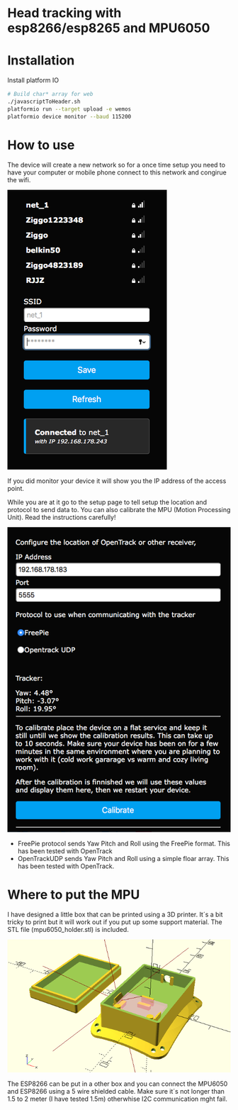 # Head tracking with esp8266/esp8265 and MPU6050

# Installation

Install platform IO

```bash
# Build char* array for web
./javascriptToHeader.sh
platformio run --target upload -e wemos
platformio device monitor --baud 115200
```

# How to use

The device will create a new network so for a once time setup you need to have your computer or mobile phone connect to this network and congirue the wifi.

![Wifi Config Menu](img/wifi_config.png "Wifi Config")

If you did monitor your device it will show you the IP address of the access point.

While you are at it go to the setup page to tell setup the location and protocol to send data to. You can also calibrate the MPU (Motion Processing Unit). Read the instructions carefully!

![Calibration menu](img/calibration.png "Calibration")

* FreePie protocol sends Yaw Pitch and Roll using the FreePie format. This has been tested with OpenTrack
* OpenTrackUDP sends Yaw Pitch and Roll using a simple floar array. This has been tested with OpenTrack.

# Where to put the MPU

I have designed a little box that can be printed using a 3D printer.
It´s a bit tricky to print but it will work out if you put up some support material. The STL file (mpu6050_holder.stl) is included.

![Holder for MPU6050 menu](img/mpu6050_holder.png "mpu6050")

The ESP8266 can be put in a other box and you can connect the MPU6050 and ESP8266 using a 5 wire shielded cable. Make sure it´s not longer than 1.5 to 2 meter (I have tested 1.5m) otherwhise I2C communication mght fail.

